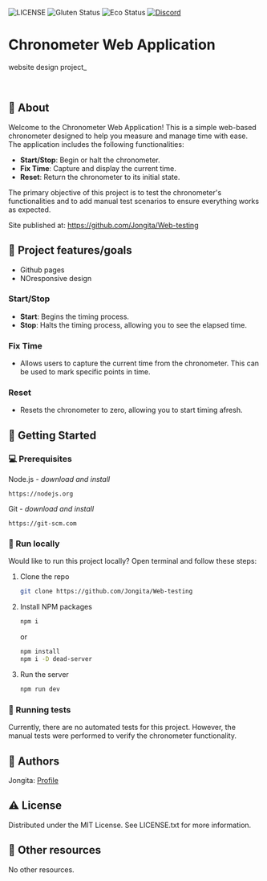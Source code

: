 ![LICENSE](https://img.shields.io/badge/license-MIT-blue.svg?style=flat-square)
![Gluten Status](https://img.shields.io/badge/Gluten-Free-green.svg)
![Eco Status](https://img.shields.io/badge/ECO-Friendly-green.svg)
[![Discord](https://discord.com/api/guilds/571393319201144843/widget.png)](https://discord.gg/dRwW4rw)

# Chronometer Web Application

website design project\_

<br>

## 🌟 About

Welcome to the Chronometer Web Application! This is a simple web-based chronometer designed to help you measure and manage time with ease. The application includes the following functionalities:

-   **Start/Stop**: Begin or halt the chronometer.
-   **Fix Time**: Capture and display the current time.
-   **Reset**: Return the chronometer to its initial state.

The primary objective of this project is to test the chronometer's functionalities and to add manual test scenarios to ensure everything works as expected.

Site published at: https://github.com/Jongita/Web-testing

## 🎯 Project features/goals

-   Github pages
-   NOresponsive design

### Start/Stop

-   **Start**: Begins the timing process.
-   **Stop**: Halts the timing process, allowing you to see the elapsed time.

### Fix Time

-   Allows users to capture the current time from the chronometer. This can be used to mark specific points in time.

### Reset

-   Resets the chronometer to zero, allowing you to start timing afresh.

## 🧰 Getting Started

### 💻 Prerequisites

Node.js - _download and install_

```
https://nodejs.org
```

Git - _download and install_

```
https://git-scm.com
```

### 🏃 Run locally

Would like to run this project locally? Open terminal and follow these steps:

1. Clone the repo
    ```sh
    git clone https://github.com/Jongita/Web-testing
    ```
2. Install NPM packages
    ```sh
    npm i
    ```
    or
    ```sh
    npm install
    npm i -D dead-server
    ```
3. Run the server
    ```sh
    npm run dev
    ```

### 🧪 Running tests

Currently, there are no automated tests for this project. However, the manual tests were performed to verify the chronometer functionality.

## 🎅 Authors

Jongita: [Profile](https://github.com/jongita)

## ⚠️ License

Distributed under the MIT License. See LICENSE.txt for more information.

## 🔗 Other resources

No other resources.
